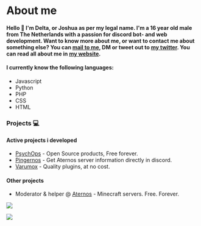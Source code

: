 # About me
#### Hello 👋 I'm Delta, or Joshua as per my legal name. I'm a 16 year old male from The Netherlands with a passion for discord bot- and web development. Want to know more about me, or want to contact me about something else? You can [mail to me](mailto:zoniqhedgehog@gmail.com), DM or tweet out to [my twitter](https://twitter.com/DeltaSLM). You can read all about me in [my website](https://zoniq.tk).

#### I currently know the following languages:
- Javascript
- Python
- PHP
- CSS
- HTML

### Projects 💻
#### Active projects i developed
- [PsychOps](https://psychops.tk) - Open Source products, Free forever.
- [Pingernos](https://psychops.tk/pingernos.php) - Get Aternos server information directly in discord.
- [Varumox](https://varumox.tk) - Quality plugins, at no cost.

#### Other projects
<!-- - Manager @ [Dredd](https://github.com/Dredd-bot/Dredd) - Free, multipurpose Discord bot which offers a lot of features. -->
- Moderator & helper @ [Aternos](https://aternos.org) - Minecraft servers. Free. Forever.

![](https://github-readme-stats.vercel.app/api/wakatime?username=DeltaSLM&theme=merko&hide_border=true&show_icons=True&layout=compact)
<!--
![My GitHub Stats](https://github-readme-stats.vercel.app/api?username=ScourgeTheHedgehog&show_icons=true&theme=tokyonight&hide_border=true)
-->
![](https://github.com/ScourgeTheHedgehog/github-stats/blob/master/generated/overview.svg)
